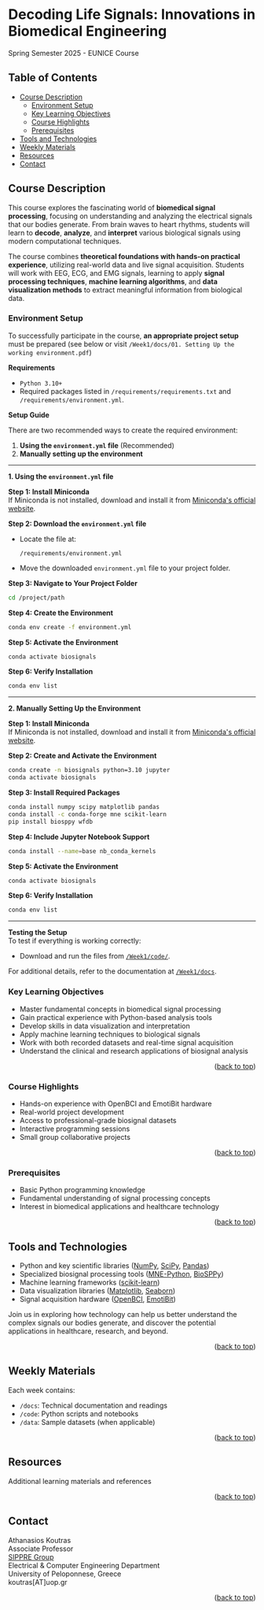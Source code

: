 <a id="readme-top"></a>

<!-- omit in toc -->
# Decoding Life Signals: Innovations in Biomedical Engineering

Spring Semester 2025 - EUNICE Course

<!-- omit in toc -->
## Table of Contents
- [Course Description](#course-description)
  - [Environment Setup](#environment-setup)
  - [Key Learning Objectives](#key-learning-objectives)
  - [Course Highlights](#course-highlights)
  - [Prerequisites](#prerequisites)
- [Tools and Technologies](#tools-and-technologies)
- [Weekly Materials](#weekly-materials)
- [Resources](#resources)
- [Contact](#contact)

## Course Description
This course explores the fascinating world of **biomedical signal processing**, focusing on understanding and analyzing the electrical signals that our bodies generate. From brain waves to heart rhythms, students will learn to **decode**, **analyze**, and **interpret** various biological signals using modern computational techniques.

The course combines **theoretical foundations with hands-on practical experience**, utilizing real-world data and live signal acquisition. Students will work with EEG, ECG, and EMG signals, learning to apply **signal processing techniques**, **machine learning algorithms**, and **data visualization methods** to extract meaningful information from biological data.

### Environment Setup
To successfully participate in the course, **an appropriate project setup** must be prepared (see below or visit `/Week1/docs/01. Setting Up the working environment.pdf`)

**Requirements**
- `Python 3.10+`
- Required packages listed in `/requirements/requirements.txt` and `/requirements/environment.yml`.

**Setup Guide**  

There are two recommended ways to create the required environment:  

1. **Using the `environment.yml` file** (Recommended)  
2. **Manually setting up the environment**  

---

**1. Using the `environment.yml` file**  

**Step 1: Install Miniconda**  
If Miniconda is not installed, download and install it from [Miniconda's official website](https://docs.conda.io/en/latest/miniconda.html).  

**Step 2: Download the `environment.yml` file**  
- Locate the file at:  
  ```
  /requirements/environment.yml
  ```
- Move the downloaded `environment.yml` file to your project folder.  

**Step 3: Navigate to Your Project Folder**  
```sh
cd /project/path
```  

**Step 4: Create the Environment**  
```sh
conda env create -f environment.yml
```  

**Step 5: Activate the Environment**  
```sh
conda activate biosignals
```  

**Step 6: Verify Installation**  
```sh
conda env list
```  

---

**2. Manually Setting Up the Environment**  

**Step 1: Install Miniconda**  
If Miniconda is not installed, download and install it from [Miniconda's official website](https://docs.conda.io/en/latest/miniconda.html).  

**Step 2: Create and Activate the Environment**  
```sh
conda create -n biosignals python=3.10 jupyter
conda activate biosignals
```  
**Step 3: Install Required Packages**  
```sh
conda install numpy scipy matplotlib pandas
conda install -c conda-forge mne scikit-learn
pip install biosppy wfdb
```  
**Step 4: Include Jupyter Notebook Support**  
```sh
conda install --name=base nb_conda_kernels
```  

**Step 5: Activate the Environment**  
```sh
conda activate biosignals
```  

**Step 6: Verify Installation**  
```sh
conda env list
```  

---

**Testing the Setup**  
To test if everything is working correctly:  

- Download and run the files from [`/Week1/code/`](https://github.com/undeMalum/DecodingLifeSignals/tree/main/Week1/code).  

For additional details, refer to the documentation at [`/Week1/docs`](https://github.com/undeMalum/DecodingLifeSignals/tree/main/Week1/docs). 

### Key Learning Objectives
- Master fundamental concepts in biomedical signal processing
- Gain practical experience with Python-based analysis tools
- Develop skills in data visualization and interpretation
- Apply machine learning techniques to biological signals
- Work with both recorded datasets and real-time signal acquisition
- Understand the clinical and research applications of biosignal analysis

<p style="text-align: right;">(<a href="#readme-top">back to top</a>)</p>

### Course Highlights
- Hands-on experience with OpenBCI and EmotiBit hardware
- Real-world project development
- Access to professional-grade biosignal datasets
- Interactive programming sessions
- Small group collaborative projects

<p style="text-align: right;">(<a href="#readme-top">back to top</a>)</p>

### Prerequisites
- Basic Python programming knowledge
- Fundamental understanding of signal processing concepts
- Interest in biomedical applications and healthcare technology

<p style="text-align: right;">(<a href="#readme-top">back to top</a>)</p>

## Tools and Technologies  
- Python and key scientific libraries ([NumPy](https://numpy.org/), [SciPy](https://scipy.org/), [Pandas](https://pandas.pydata.org))  
- Specialized biosignal processing tools ([MNE-Python](https://mne.tools/stable/index.html), [BioSPPy](https://biosppy.readthedocs.io/en/stable/))  
- Machine learning frameworks ([scikit-learn](https://scikit-learn.org/))  
- Data visualization libraries ([Matplotlib](https://matplotlib.org/), [Seaborn](https://seaborn.pydata.org/))  
- Signal acquisition hardware ([OpenBCI](https://openbci.com/), [EmotiBit](https://www.emotibit.com/))  

Join us in exploring how technology can help us better understand the complex signals our bodies generate, and discover the potential applications in healthcare, research, and beyond.

<p style="text-align: right;">(<a href="#readme-top">back to top</a>)</p>

## Weekly Materials
Each week contains:
- `/docs`: Technical documentation and readings
- `/code`: Python scripts and notebooks
- `/data`: Sample datasets (when applicable)

<p style="text-align: right;">(<a href="#readme-top">back to top</a>)</p>

## Resources
Additional learning materials and references

<p style="text-align: right;">(<a href="#readme-top">back to top</a>)</p>

## Contact
Athanasios Koutras<br>
Associate Professor<br>
[SIPPRE Group](http://www.sippre-group.com)<br>
Electrical & Computer Engineering Department<br>
University of Peloponnese, Greece<br>
koutras[AT]uop.gr<br>

<p style="text-align: right;">(<a href="#readme-top">back to top</a>)</p>
